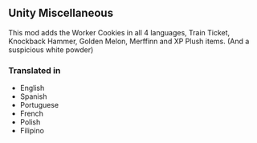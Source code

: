 ## Unity Miscellaneous
This mod adds the Worker Cookies in all 4 languages, Train Ticket, Knockback Hammer, Golden Melon, Merffinn and XP Plush items. (And a suspicious white powder)

### Translated in
- English
- Spanish
- Portuguese
- French
- Polish
- Filipino
